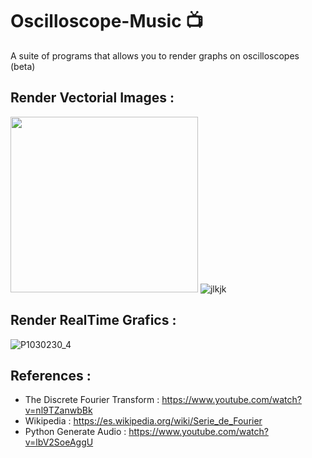 # Oscilloscope-Music :tv:

 A suite of programs that allows you to render graphs on oscilloscopes (beta)
 
 ## Render Vectorial Images :
<img src="https://user-images.githubusercontent.com/69701088/182469456-165230d7-1cc5-4895-8d0b-89673ee23229.jpg" width="300" height="281"/> ![jlkjk](https://user-images.githubusercontent.com/69701088/182468703-69b05745-d6e4-4597-b3c7-433e3b33ad19.gif)

 ## Render RealTime Grafics :

![P1030230_4](https://user-images.githubusercontent.com/69701088/182472214-d4a6df15-bdb0-434d-9428-1ea64a962e99.gif)

## References :
- The Discrete Fourier Transform : https://www.youtube.com/watch?v=nl9TZanwbBk
- Wikipedia : https://es.wikipedia.org/wiki/Serie_de_Fourier
- Python Generate Audio : https://www.youtube.com/watch?v=lbV2SoeAggU



